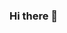 ### Hi there 👋

<!--
**Amazeryogo/Amazeryogo** is a ✨ _special_ ✨ repository because its `README.md` (this file) appears on your GitHub profile.

Here are some ideas to get you started:

- 🔭 I’m currently working on Streamfish
- 🌱 I’m currently learning C
- 💬 Ask me about Streamfish
- 📫 How to reach me: on my blog
- ⚡ Fun fact: Always there
-->
